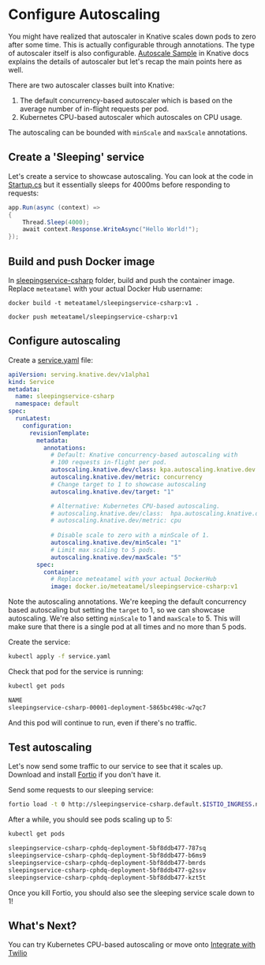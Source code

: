 # Configure Autoscaling

You might have realized that autoscaler in Knative scales down pods to zero after some time. This is actually configurable through annotations. The type of autoscaler itself is also configurable. [Autoscale Sample](https://knative.dev/docs/serving/samples/autoscale-go/index.html) in Knative docs explains the details of autoscaler but let's recap the main points here as well.

There are two autoscaler classes built into Knative: 
1. The default concurrency-based autoscaler which is based on the average number of in-flight requests per pod. 
2. Kubernetes CPU-based autoscaler which autoscales on CPU usage. 

The autoscaling can be bounded with `minScale` and `maxScale` annotations.  

## Create a 'Sleeping' service

Let's create a service to showcase autoscaling. You can look at the code in [Startup.cs](../serving/sleepingservice-csharp/Startup.cs) but it essentially sleeps for 4000ms before responding to requests:

```csharp
app.Run(async (context) =>
{
    Thread.Sleep(4000);
    await context.Response.WriteAsync("Hello World!");
});
```
## Build and push Docker image

In [sleepingservice-csharp](../serving/sleepingservice-csharp/) folder, build and push the container image. Replace `meteatamel` with your actual Docker Hub username:

```docker
docker build -t meteatamel/sleepingservice-csharp:v1 .

docker push meteatamel/sleepingservice-csharp:v1
```

## Configure autoscaling 

Create a [service.yaml](../serving/sleepingservice-csharp/service.yaml) file:

```yaml
apiVersion: serving.knative.dev/v1alpha1
kind: Service
metadata:
  name: sleepingservice-csharp
  namespace: default
spec:
  runLatest:
    configuration:
      revisionTemplate:
        metadata:
          annotations:
            # Default: Knative concurrency-based autoscaling with 
            # 100 requests in-flight per pod.
            autoscaling.knative.dev/class: kpa.autoscaling.knative.dev
            autoscaling.knative.dev/metric: concurrency
            # Change target to 1 to showcase autoscaling
            autoscaling.knative.dev/target: "1"

            # Alternative: Kubernetes CPU-based autoscaling.
            # autoscaling.knative.dev/class:  hpa.autoscaling.knative.dev
            # autoscaling.knative.dev/metric: cpu
            
            # Disable scale to zero with a minScale of 1.
            autoscaling.knative.dev/minScale: "1"
            # Limit max scaling to 5 pods.
            autoscaling.knative.dev/maxScale: "5"
        spec:
          container:
            # Replace meteatamel with your actual DockerHub
            image: docker.io/meteatamel/sleepingservice-csharp:v1
```

Note the autoscaling annotations. We're keeping the default concurrency based autoscaling but setting the `target` to 1, so we can showcase autoscaling. We're also setting `minScale` to 1 and `maxScale` to 5. This will make sure that there is a single pod at all times and no more than 5 pods.

Create the service:

```bash
kubectl apply -f service.yaml
```

Check that pod for the service is running:

```bash
kubectl get pods

NAME
sleepingservice-csharp-00001-deployment-5865bc498c-w7qc7      
```
And this pod will continue to run, even if there's no traffic. 

## Test autoscaling 

Let's now send some traffic to our service to see that it scales up. Download and install [Fortio](https://github.com/fortio/fortio) if you don't have it. 

Send some requests to our sleeping service:

```bash
fortio load -t 0 http://sleepingservice-csharp.default.$ISTIO_INGRESS.nip.io
```
After a while, you should see pods scaling up to 5:

```bash
kubectl get pods 

sleepingservice-csharp-cphdq-deployment-5bf8ddb477-787sq  
sleepingservice-csharp-cphdq-deployment-5bf8ddb477-b6ms9  
sleepingservice-csharp-cphdq-deployment-5bf8ddb477-bmrds  
sleepingservice-csharp-cphdq-deployment-5bf8ddb477-g2ssv  
sleepingservice-csharp-cphdq-deployment-5bf8ddb477-kzt5t  
```
Once you kill Fortio, you should also see the sleeping service scale down to 1! 

## What's Next?
You can try Kubernetes CPU-based autoscaling or move onto [Integrate with Twilio](06-twiliointegration.md)